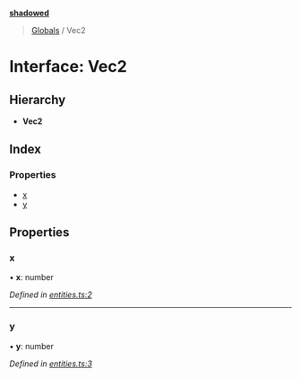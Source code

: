 **[shadowed](../README.md)**

> [Globals](../README.md) / Vec2

# Interface: Vec2

## Hierarchy

* **Vec2**

## Index

### Properties

* [x](vec2.md#x)
* [y](vec2.md#y)

## Properties

### x

•  **x**: number

*Defined in [entities.ts:2](https://github.com/MD4/shadowed/blob/4b85d5b/src/entities.ts#L2)*

___

### y

•  **y**: number

*Defined in [entities.ts:3](https://github.com/MD4/shadowed/blob/4b85d5b/src/entities.ts#L3)*
